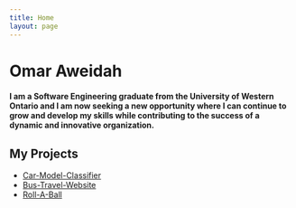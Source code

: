 ```yaml
---
title: Home
layout: page
---
```


# Omar Aweidah
#### I am a Software Engineering graduate from the University of Western Ontario and I am now seeking a new opportunity where I can continue to grow and develop my skills while contributing to the success of a dynamic and innovative organization.

## My Projects
- [Car-Model-Classifier](https://oaweidah.github.io/)
- [Bus-Travel-Website](https://github.com/oaweidah/Bus-Travel-Website) 
- [Roll-A-Ball](https://github.com/oaweidah/roll-a-ball)
